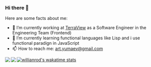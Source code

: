 ### Hi there 👋


Here are some facts about me:

- 🔭 I’m currently working at [TerraView](https://www.terraview.co) as a Software Engineer in the Engineering Team (Frontend)
- 🌱 I’m currently learning functional languages like Lisp and i use functional paradign in JavaScript
- 📫 How to reach me: art.yumaev@gmail.com

<span>
  <img align="left" src="https://github-readme-stats.vercel.app/api?username=arturyumaev&count_private=true&show_icons=true"/>
</span>

<span>
  <img align="left" src="https://github-readme-stats.vercel.app/api/top-langs/?username=arturyumaev" />
</span>

[![willianrod's wakatime stats](https://github-readme-stats.vercel.app/api/wakatime?username=arturyumaev)](https://github.com/anuraghazra/github-readme-stats)
